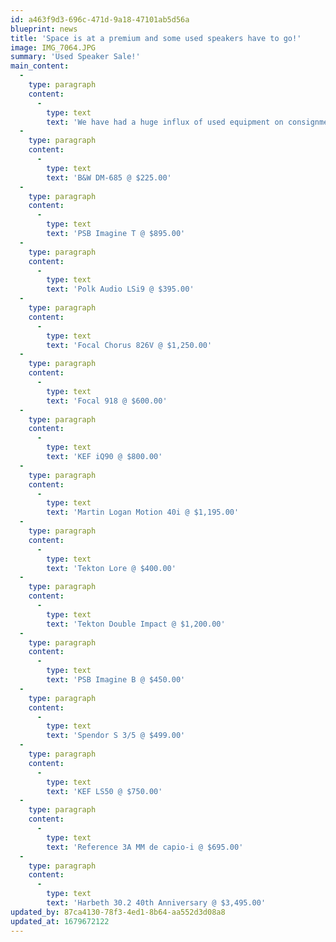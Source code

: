 ```yaml
---
id: a463f9d3-696c-471d-9a18-47101ab5d56a
blueprint: news
title: 'Space is at a premium and some used speakers have to go!'
image: IMG_7064.JPG
summary: 'Used Speaker Sale!'
main_content:
  -
    type: paragraph
    content:
      -
        type: text
        text: 'We have had a huge influx of used equipment on consignment or traded in and it has created a bit of a space issue for us here at Fidelis. Consequently, we are offering a 20% discount off the asking price on our current inventory of used speakers. Many models from iconic brands and priced to go! Discount will be applied to the pricing below -'
  -
    type: paragraph
    content:
      -
        type: text
        text: 'B&W DM-685 @ $225.00'
  -
    type: paragraph
    content:
      -
        type: text
        text: 'PSB Imagine T @ $895.00'
  -
    type: paragraph
    content:
      -
        type: text
        text: 'Polk Audio LSi9 @ $395.00'
  -
    type: paragraph
    content:
      -
        type: text
        text: 'Focal Chorus 826V @ $1,250.00'
  -
    type: paragraph
    content:
      -
        type: text
        text: 'Focal 918 @ $600.00'
  -
    type: paragraph
    content:
      -
        type: text
        text: 'KEF iQ90 @ $800.00'
  -
    type: paragraph
    content:
      -
        type: text
        text: 'Martin Logan Motion 40i @ $1,195.00'
  -
    type: paragraph
    content:
      -
        type: text
        text: 'Tekton Lore @ $400.00'
  -
    type: paragraph
    content:
      -
        type: text
        text: 'Tekton Double Impact @ $1,200.00'
  -
    type: paragraph
    content:
      -
        type: text
        text: 'PSB Imagine B @ $450.00'
  -
    type: paragraph
    content:
      -
        type: text
        text: 'Spendor S 3/5 @ $499.00'
  -
    type: paragraph
    content:
      -
        type: text
        text: 'KEF LS50 @ $750.00'
  -
    type: paragraph
    content:
      -
        type: text
        text: 'Reference 3A MM de capio-i @ $695.00'
  -
    type: paragraph
    content:
      -
        type: text
        text: 'Harbeth 30.2 40th Anniversary @ $3,495.00'
updated_by: 87ca4130-78f3-4ed1-8b64-aa552d3d08a8
updated_at: 1679672122
---
```

